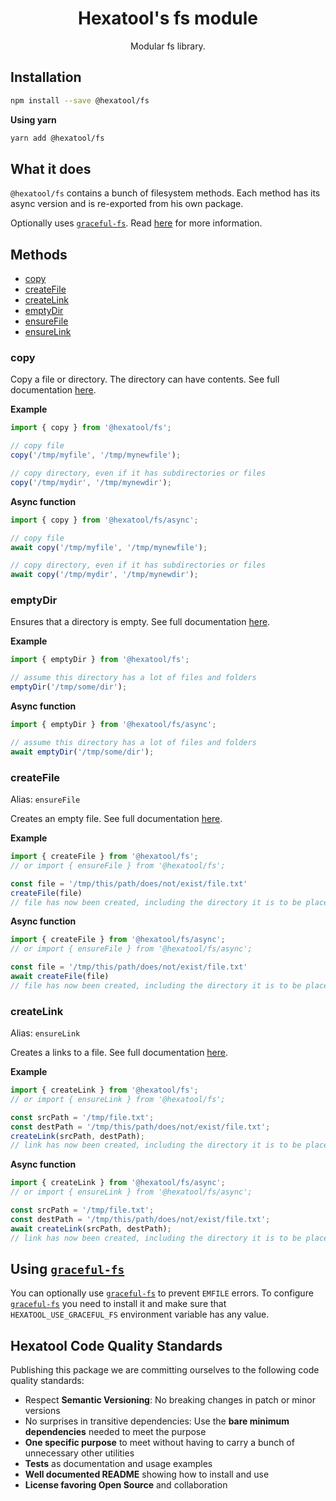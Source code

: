 <h1 align="center">
  Hexatool's fs module 
</h1>

<p align="center">
  Modular fs library.
</p>

## Installation

```bash
npm install --save @hexatool/fs
```

**Using yarn**

```bash
yarn add @hexatool/fs
```

## What it does
`@hexatool/fs` contains a bunch of filesystem methods. Each method has its async version and is re-exported from his own package.

Optionally uses [`graceful-fs`][graceful-fs]. Read [here](#using-graceful-fsgraceful-fs) for more information.


## Methods
-   [copy](#copy)
-   [createFile](#createFile)
-   [createLink](#createLink)
-   [emptyDir](#emptyDir)
-   [ensureFile](#createFile)
-   [ensureLink](#createLink)

### copy
Copy a file or directory. The directory can have contents. See full documentation [here](./packages/copy/README.md).

**Example**

```typescript
import { copy } from '@hexatool/fs';

// copy file
copy('/tmp/myfile', '/tmp/mynewfile');

// copy directory, even if it has subdirectories or files
copy('/tmp/mydir', '/tmp/mynewdir');
```

**Async function**

```typescript
import { copy } from '@hexatool/fs/async';

// copy file
await copy('/tmp/myfile', '/tmp/mynewfile');

// copy directory, even if it has subdirectories or files
await copy('/tmp/mydir', '/tmp/mynewdir');
```

### emptyDir

Ensures that a directory is empty. See full documentation [here](./packages/empty-dir/README.md).

**Example**

```typescript
import { emptyDir } from '@hexatool/fs';

// assume this directory has a lot of files and folders
emptyDir('/tmp/some/dir');
```

**Async function**

```typescript
import { emptyDir } from '@hexatool/fs/async';

// assume this directory has a lot of files and folders
await emptyDir('/tmp/some/dir');
```

### createFile
Alias: `ensureFile`

Creates an empty file. See full documentation [here](./packages/create-file/README.md).

**Example**

```typescript
import { createFile } from '@hexatool/fs';
// or import { ensureFile } from '@hexatool/fs';

const file = '/tmp/this/path/does/not/exist/file.txt'
createFile(file)
// file has now been created, including the directory it is to be placed in
```

**Async function**

```typescript
import { createFile } from '@hexatool/fs/async';
// or import { ensureFile } from '@hexatool/fs/async';

const file = '/tmp/this/path/does/not/exist/file.txt'
await createFile(file)
// file has now been created, including the directory it is to be placed in
```

### createLink
Alias: `ensureLink`

Creates a links to a file. See full documentation [here](./packages/create-link/README.md).

**Example**

```typescript
import { createLink } from '@hexatool/fs';
// or import { ensureLink } from '@hexatool/fs';

const srcPath = '/tmp/file.txt';
const destPath = '/tmp/this/path/does/not/exist/file.txt';
createLink(srcPath, destPath);
// link has now been created, including the directory it is to be placed in
```

**Async function**

```typescript
import { createLink } from '@hexatool/fs/async';
// or import { ensureLink } from '@hexatool/fs/async';

const srcPath = '/tmp/file.txt';
const destPath = '/tmp/this/path/does/not/exist/file.txt';
await createLink(srcPath, destPath);
// link has now been created, including the directory it is to be placed in
```

## Using [`graceful-fs`][graceful-fs]

You can optionally use [`graceful-fs`][graceful-fs] to prevent `EMFILE` errors. To configure [`graceful-fs`][graceful-fs] 
you need to install it and make sure that `HEXATOOL_USE_GRACEFUL_FS` environment variable has any value.

## Hexatool Code Quality Standards

Publishing this package we are committing ourselves to the following code quality standards:

- Respect **Semantic Versioning**: No breaking changes in patch or minor versions
- No surprises in transitive dependencies: Use the **bare minimum dependencies** needed to meet the purpose
- **One specific purpose** to meet without having to carry a bunch of unnecessary other utilities
- **Tests** as documentation and usage examples
- **Well documented README** showing how to install and use
- **License favoring Open Source** and collaboration

[graceful-fs]: https://github.com/isaacs/node-graceful-fs

